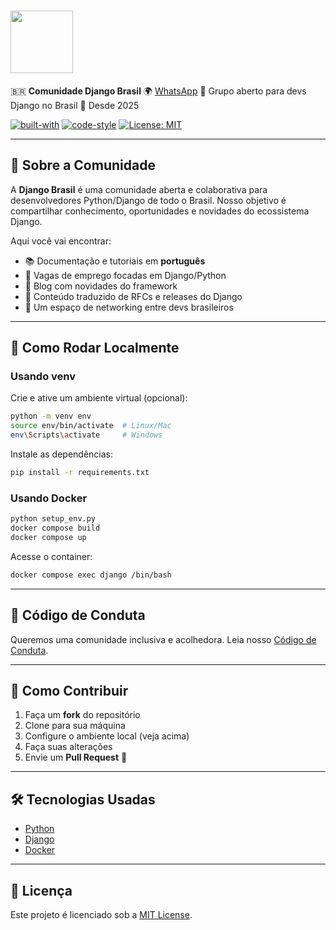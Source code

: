 # <img src="https://i.imgur.com/7BnKzpQ.png" height=100 />

🇧🇷 **Comunidade Django Brasil**
🌍 [WhatsApp](https://chat.whatsapp.com/FwjvBFhP1OdLFGNQ3RWxmb)
💬 Grupo aberto para devs Django no Brasil
📅 Desde 2025

[![built-with](https://img.shields.io/badge/built%20with-Django-blue.svg)](https://www.djangoproject.com/)
[![code-style](https://img.shields.io/badge/code%20style-black-000000.svg)](https://github.com/psf/black)
[![License: MIT](https://img.shields.io/badge/License-MIT-blue.svg)]()

---

## 🎯 Sobre a Comunidade

A **Django Brasil** é uma comunidade aberta e colaborativa para desenvolvedores Python/Django de todo o Brasil.
Nosso objetivo é compartilhar conhecimento, oportunidades e novidades do ecossistema Django.

Aqui você vai encontrar:

- 📚 Documentação e tutoriais em **português**
- 💼 Vagas de emprego focadas em Django/Python
- 📰 Blog com novidades do framework
- 🔗 Conteúdo traduzido de RFCs e releases do Django
- 🤝 Um espaço de networking entre devs brasileiros

---

## 🚀 Como Rodar Localmente

### Usando venv

Crie e ative um ambiente virtual (opcional):

```bash
python -m venv env
source env/bin/activate  # Linux/Mac
env\Scripts\activate     # Windows
```

Instale as dependências:

```bash
pip install -r requirements.txt
```

### Usando Docker

```bash
python setup_env.py
docker compose build
docker compose up
```

Acesse o container:

```bash
docker compose exec django /bin/bash
```

---

## 📜 Código de Conduta

Queremos uma comunidade inclusiva e acolhedora.
Leia nosso [Código de Conduta](CODE_OF_CONDUCT.md).

---

## 🤲 Como Contribuir

1. Faça um **fork** do repositório
2. Clone para sua máquina
3. Configure o ambiente local (veja acima)
4. Faça suas alterações
5. Envie um **Pull Request** 🚀

---

## 🛠️ Tecnologias Usadas

- [Python](https://docs.python.org/3/)
- [Django](https://www.djangoproject.com/)
- [Docker](https://www.docker.com/)

---

## 📄 Licença

Este projeto é licenciado sob a [MIT License](LICENSE.md).
